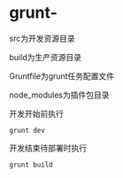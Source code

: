 # grunt-

src为开发资源目录

build为生产资源目录

Gruntfile为grunt任务配置文件

node_modules为插件包目录

开发开始前执行

    grunt dev

开发结束待部署时执行

    grunt build
    

